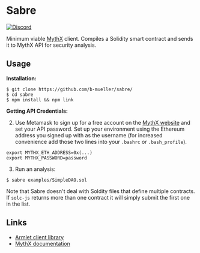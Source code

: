 # Sabre
[![Discord](https://img.shields.io/discord/481002907366588416.svg)](https://discord.gg/E3YrVtG)

Minimum viable [MythX](https://mythx.io) client. Compiles a Solidity smart contract and sends it to MythX API for security analysis.

## Usage

**Installation:**

```
$ git clone https://github.com/b-mueller/sabre/
$ cd sabre
$ npm install && npm link
```

**Getting API Credentials:**

2. Use Metamask to sign up for a free account on the [MythX website](https://mythx.io) and set your API password. Set up your environment using the Ethereum address you signed up with as the username (for increased convenience add those two lines into your `.bashrc` or `.bash_profile`).

```
export MYTHX_ETH_ADDRESS=0x(...)
export MYTHX_PASSWORD=password
```

3. Run an analysis:

```
$ sabre examples/SimpleDAO.sol

```

Note that Sabre doesn't deal with Soldity files that define multiple contracts. If `solc-js` returns more than one contract it will simply submit the first one in the list.

## Links

- [Armlet client library](https://github.com/ConsenSys/armlet)
- [MythX documentation](https://docs.mythx.io/en/latest/)
